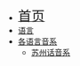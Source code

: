 * [<font size=5>首页</font>](/)
* [语言](/languages/)
* [各语言音系](/languages/phonology/)
  * [苏州话音系](/languages/phonology/suzhou)